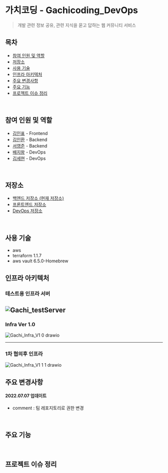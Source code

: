 # 가치코딩 - Gachicoding_DevOps
> 개발 관련 정보 공유, 관련 지식을 묻고 답하는 웹 커뮤니티 서비스 <br>

## 목차
* [참여 인원 및 역할](#참여-인원-및-역할)
* [저장소](#저장소)
* [사용 기술](#사용-기술)
* [인프라 아키텍처](#인프라-아키텍처)
* [주요 변경사항](#주요-변경사항)
* [주요 기능](#주요-기능)
* [프로젝트 이슈 정리](#프로젝트-이슈-정리)

[//]: # (* [프로젝트 관련 내용 정리]&#40;#프로젝트-관련-내용-정리&#41;)
[//]: # (* [서버 구조도]&#40;#서버-구조도&#41;)

<br>

## 참여 인원 및 역할

[//]: # (* 2022년 3월 ~ ing)
* [김인표](https://github.com/kiminpyo) - Frontend
* [김인환](https://github.com/inhwanK) - Backend
* [서영준](https://github.com/95Seo) - Backend
* [배지왕](https://github.com/BAE-JI-WANG) - DevOps
* [김세현](https://github.com/saehyen) - DevOps

<br>

## 저장소
* [백엔드 저장소 (현재 저장소)](https://github.com/inhwanK/gachicoding)
* [프론트엔드 저장소](https://github.com/kiminpyo/gachicoding-front-next)
* [DevOps 저장소](https://github.com/BAE-JI-WANG/gachicoding_DevOps)

<br>

## 사용 기술
* aws
* terraform 1.1.7
* aws vault 6.5.0-Homebrew

[//]: # (<br>)

[//]: # ()
[//]: # (## 서버 구조도)
## 인프라 아키텍처

### 테스트용 인프라 서버
![Gachi_testServer](https://user-images.githubusercontent.com/59479926/177695397-777fa871-d008-4e9e-b627-4b4e4e7ee1ab.png)
---

### Infra Ver 1.0
![Gachi_Infra_V1 0 drawio](https://user-images.githubusercontent.com/59479926/180384108-3abff3c2-0dd9-403b-a683-9a8c60f62db0.png)

--- 
### 1차 협의후 인프라
![Gachi_Infra_V1 1 1 drawio](https://user-images.githubusercontent.com/59479926/180629242-77b8d59f-a88c-4008-a032-43a8b06068ab.png)


## 주요 변경사항

#### 2022.07.07 업데이트 
- comment : 팀 레포지토리로 권한 변경

<br>

## 주요 기능

<br>

## 프로젝트 이슈 정리

